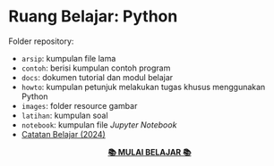 # Ruang Belajar: Python

Folder repository:
- `arsip`: kumpulan file lama
- `contoh`: berisi kumpulan contoh program
- `docs`: dokumen tutorial dan modul belajar
- `howto`: kumpulan petunjuk melakukan tugas khusus menggunakan Python
- `images`: folder resource gambar
- `latihan`: kumpulan soal
- `notebook`: kumpulan file _Jupyter Notebook_
- [Catatan Belajar (2024)](catatan-2024-1.md)

<p align=center>
    <a href="https://github.com/ruang-belajar/python"><b>📚 MULAI BELAJAR 📚</b></a>
</p>

